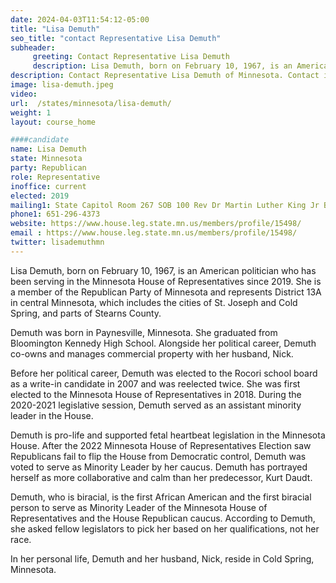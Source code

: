 ```yaml
---
date: 2024-04-03T11:54:12-05:00
title: "Lisa Demuth"
seo_title: "contact Representative Lisa Demuth"
subheader:
     greeting: Contact Representative Lisa Demuth
     description: Lisa Demuth, born on February 10, 1967, is an American politician who has been serving in the Minnesota House of Representatives since 2019. She is a member of the Republican Party of Minnesota and represents District 13A in central Minnesota, which includes the cities of St. Joseph and Cold Spring, and parts of Stearns County.
description: Contact Representative Lisa Demuth of Minnesota. Contact information for Lisa Demuth includes email address, phone number, and mailing address.
image: lisa-demuth.jpeg
video:
url:  /states/minnesota/lisa-demuth/
weight: 1
layout: course_home

####candidate
name: Lisa Demuth
state: Minnesota
party: Republican
role: Representative
inoffice: current
elected: 2019
mailing1: State Capitol Room 267 SOB 100 Rev Dr Martin Luther King Jr Blvd St. Paul, MN 55155-1298
phone1: 651-296-4373
website: https://www.house.leg.state.mn.us/members/profile/15498/
email : https://www.house.leg.state.mn.us/members/profile/15498/
twitter: lisademuthmn
---
```


Lisa Demuth, born on February 10, 1967, is an American politician who has been serving in the Minnesota House of Representatives since 2019. She is a member of the Republican Party of Minnesota and represents District 13A in central Minnesota, which includes the cities of St. Joseph and Cold Spring, and parts of Stearns County.

Demuth was born in Paynesville, Minnesota. She graduated from Bloomington Kennedy High School. Alongside her political career, Demuth co-owns and manages commercial property with her husband, Nick.

Before her political career, Demuth was elected to the Rocori school board as a write-in candidate in 2007 and was reelected twice. She was first elected to the Minnesota House of Representatives in 2018. During the 2020-2021 legislative session, Demuth served as an assistant minority leader in the House.

Demuth is pro-life and supported fetal heartbeat legislation in the Minnesota House. After the 2022 Minnesota House of Representatives Election saw Republicans fail to flip the House from Democratic control, Demuth was voted to serve as Minority Leader by her caucus. Demuth has portrayed herself as more collaborative and calm than her predecessor, Kurt Daudt.

Demuth, who is biracial, is the first African American and the first biracial person to serve as Minority Leader of the Minnesota House of Representatives and the House Republican caucus. According to Demuth, she asked fellow legislators to pick her based on her qualifications, not her race.

In her personal life, Demuth and her husband, Nick, reside in Cold Spring, Minnesota.
